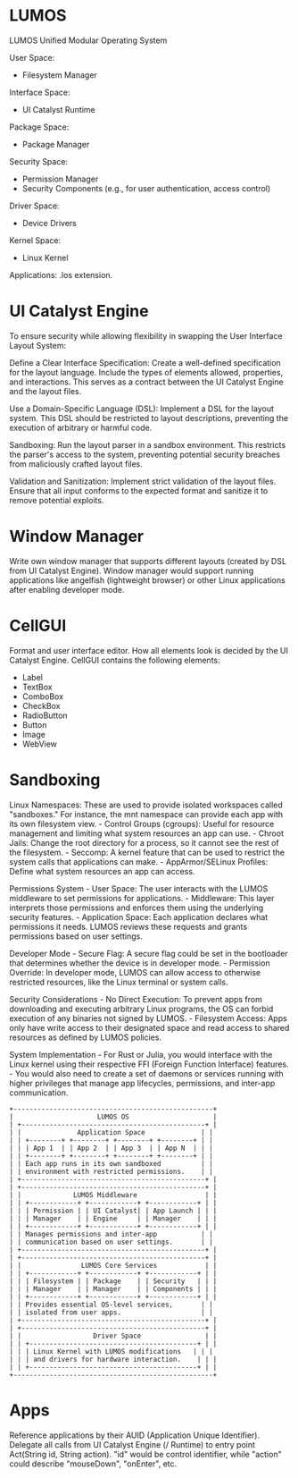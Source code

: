 # LUMOS
LUMOS Unified Modular Operating System

User Space:
- Filesystem Manager

Interface Space:
- UI Catalyst Runtime

Package Space:
- Package Manager

Security Space:
- Permission Manager
- Security Components (e.g., for user authentication, access control)

Driver Space:
- Device Drivers

Kernel Space:
- Linux Kernel

Applications: .los extension.


# UI Catalyst Engine

To ensure security while allowing flexibility in swapping the User Interface Layout System:

Define a Clear Interface Specification: Create a well-defined specification for the layout language. Include the types of elements allowed, properties, and interactions. This serves as a contract between the UI Catalyst Engine and the layout files.

Use a Domain-Specific Language (DSL): Implement a DSL for the layout system. This DSL should be restricted to layout descriptions, preventing the execution of arbitrary or harmful code.

Sandboxing: Run the layout parser in a sandbox environment. This restricts the parser's access to the system, preventing potential security breaches from maliciously crafted layout files.

Validation and Sanitization: Implement strict validation of the layout files. Ensure that all input conforms to the expected format and sanitize it to remove potential exploits.

# Window Manager
Write own window manager that supports different layouts (created by DSL from UI Catalyst Engine). Window manager would support running applications like angelfish (lightweight browser) or other Linux applications after enabling developer mode.

# CellGUI
Format and user interface editor. How all elements look is decided by the UI Catalyst Engine. CellGUI contains the following elements:
- Label
- TextBox
- ComboBox
- CheckBox
- RadioButton
- Button
- Image
- WebView

# Sandboxing

Linux Namespaces: These are used to provide isolated workspaces called "sandboxes." For instance, the mnt namespace can provide each app with its own filesystem view.
    - Control Groups (cgroups): Useful for resource management and limiting what system resources an app can use.
    - Chroot Jails: Change the root directory for a process, so it cannot see the rest of the filesystem.
    - Seccomp: A kernel feature that can be used to restrict the system calls that applications can make.
    - AppArmor/SELinux Profiles: Define what system resources an app can access.

Permissions System
    - User Space: The user interacts with the LUMOS middleware to set permissions for applications.
    - Middleware: This layer interprets those permissions and enforces them using the underlying security features.
    - Application Space: Each application declares what permissions it needs. LUMOS reviews these requests and grants permissions based on user settings.

Developer Mode
    - Secure Flag: A secure flag could be set in the bootloader that determines whether the device is in developer mode.
    - Permission Override: In developer mode, LUMOS can allow access to otherwise restricted resources, like the Linux terminal or system calls.

Security Considerations
    - No Direct Execution: To prevent apps from downloading and executing arbitrary Linux programs, the OS can forbid execution of any binaries not signed by LUMOS.
    - Filesystem Access: Apps only have write access to their designated space and read access to shared resources as defined by LUMOS policies.

System Implementation
    - For Rust or Julia, you would interface with the Linux kernel using their respective FFI (Foreign Function Interface) features.
    - You would also need to create a set of daemons or services running with higher privileges that manage app lifecycles, permissions, and inter-app communication.

```
+--------------------------------------------------+
|                     LUMOS OS                     |
| +----------------------------------------------+ |
| |              Application Space              | |
| | +--------+ +--------+ +--------+ +--------+ | |
| | | App 1  | | App 2  | | App 3  | | App N  | | |
| | +--------+ +--------+ +--------+ +--------+ | |
| | Each app runs in its own sandboxed          | |
| | environment with restricted permissions.    | |
| +----------------------------------------------+ |
| +----------------------------------------------+ |
| |             LUMOS Middleware                 | |
| | +------------+ +------------+ +------------+ | |
| | | Permission | | UI Catalyst| | App Launch | | |
| | | Manager    | | Engine     | | Manager    | | |
| | +------------+ +------------+ +------------+ | |
| | Manages permissions and inter-app           | |
| | communication based on user settings.       | |
| +----------------------------------------------+ |
| +----------------------------------------------+ |
| |               LUMOS Core Services            | |
| | +------------+ +------------+ +------------+ | |
| | | Filesystem | | Package    | | Security   | | |
| | | Manager    | | Manager    | | Components | | |
| | +------------+ +------------+ +------------+ | |
| | Provides essential OS-level services,       | |
| | isolated from user apps.                    | |
| +----------------------------------------------+ |
| +----------------------------------------------+ |
| |                  Driver Space                | |
| | +------------------------------------------+ | |
| | | Linux Kernel with LUMOS modifications   | | |
| | | and drivers for hardware interaction.    | | |
| | +------------------------------------------+ | |
+--------------------------------------------------+
```

# Apps
Reference applications by their AUID (Application Unique Identifier). Delegate all calls from UI Catalyst Engine (/ Runtime) to entry point Act(String id, String action). "id" would be control identifier, while "action" could describe "mouseDown", "onEnter", etc.
